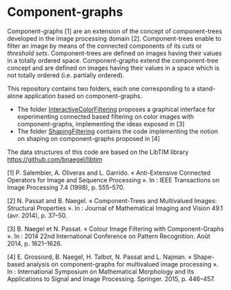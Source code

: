 # Component-graphs

Component-graphs [1] are an extension of the concept of component-trees developed in the image processing domain [2].
Component-trees enable to filter an image by means of the connected components of its *cuts* or *threshold sets*. Component-trees are defined on images having their values in a totally ordered space. Component-graphs extend the component-tree concept and are defined on images having their values in a space which is not totally ordered (i.e. partially ordered). 

This repository contains two folders, each one corresponding to a stand-alone application based on component-graphs.
- The folder [InteractiveColorFiltering](https://github.com/bnaegel/component-graph/tree/master/InteractiveColorFiltering) proposes a graphical interface for experimenting connected based filtering on color images with component-graphs, implementing the ideas exposed in [3]
- The folder [ShapingFiltering](https://github.com/bnaegel/component-graph/tree/master/ShapingFiltering) contains the code implementing the notion on shaping on component-graphs proposed in [4]

The data structures of this code are based on the LibTIM library https://github.com/bnaegel/libtim

[1] P. Salembier, A. Oliveras and L. Garrido. « Anti-Extensive Connected Operators for Image and Sequence Processing ». In : IEEE Transactions on Image Processing 7.4 (1998), p. 555–570.

[2] N. Passat and B. Naegel. « Component-Trees and Multivalued Images: Structural Properties ». In : Journal of Mathematical Imaging and Vision 49.1 (avr. 2014), p. 37–50.

[3] B. Naegel et N. Passat. « Colour Image Filtering with Component-Graphs ». In : 2014 22nd International Conference on Pattern Recognition. Août 2014, p. 1621–1626.

[4] E. Grossiord, B. Naegel, H. Talbot, N. Passat and L. Najman. « Shape-based analysis on component-graphs for multivalued image processing ». In : International Symposium on Mathematical Morphology and Its Applications to Signal and Image Processing. Springer. 2015, p. 446–457.


